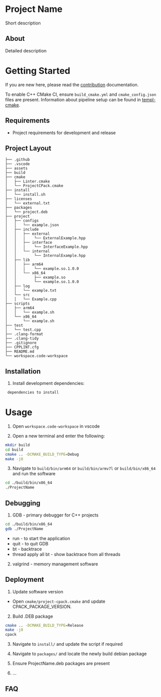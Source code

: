 # Project Name

Short description

## About

Detailed description

# Getting Started

If you are new here, please read the [contribution](./.github/contributing.md) documentation.

To enable C++ CMake CI, ensure `build_cmake.yml` and `cmake_config.json` files are present. Information about pipeline setup can be found in [templ-cmake](https://github.com/HInfinity/templ-cmake/blob/main/.github/ci.md).

## Requirements

- Project requirements for development and release

## Project Layout

```
├── .github
├── .vscode
├── assets
├── build
├── cmake
│   ├── Linter.cmake
│   └── ProjectCPack.cmake
├── install
│   └── install.sh
├── licenses
│   └── external.txt
├── packages
│   └── project.deb
├── project
│   ├── configs
│   │   └── example.json
│   ├── include
│   │   ├── external
│   │   |    └── ExternalExample.hpp
│   │   ├── interface
│   │   |    └── InterfaceExample.hpp
│   │   └── internal
│   │        └── InternalExample.hpp
│   ├── lib
│   │   ├── arm64
│   │   |    └── example.so.1.0.0
│   │   └── x86_64
│   │        ├── example.so
│   │        └── example.so.1.0.0
│   ├── log
│   │   └── example.txt
│   └── src
│   │   └── Example.cpp
├── scripts
│   ├── arm64
│   │   └── example.sh
│   └── x86_64
│       └── example.sh
├── test
│   └── test.cpp
├── .clang-format
├── .clang-tidy
├── .gitignore
├── CPPLINT.cfg
├── README.md
└── workspace.code-workspace

```

## Installation

1. Install development dependencies:

```sh
 dependencies to install
```

# Usage

1. Open `workspace.code-workspace` in vscode

2. Open a new terminal and enter the following:

```sh
mkdir build
cd build
cmake .. -DCMAKE_BUILD_TYPE=Debug
make -j8
```

3. Navigate to `build/bin/arm64` or `build/bin/armv7l` or `build/bin/x86_64` and run the software

```sh
cd ./build/bin/x86_64
./ProjectName
```

## Debugging

1. GDB - primary debugger for C++ projects

```sh
cd ./build/bin/x86_64
gdb ./ProjectName
```

- run - to start the application
- quit - to quit GDB
- bt - backtrace
- thread apply all bt - show backtrace from all threads

2. valgrind - memory management software

## Deployment

1. Update software version

- Open `cmake/project-cpack.cmake` and update CPACK_PACKAGE_VERSION.

2. Build .DEB package

```sh
cmake .. -DCMAKE_BUILD_TYPE=Release
make -j8
cpack
```

3. Navigate to `install/` and update the script if required

4. Navigate to `packages/` and locate the newly build debian package

5. Ensure ProjectName.deb packages are present

6. ...

## FAQ
